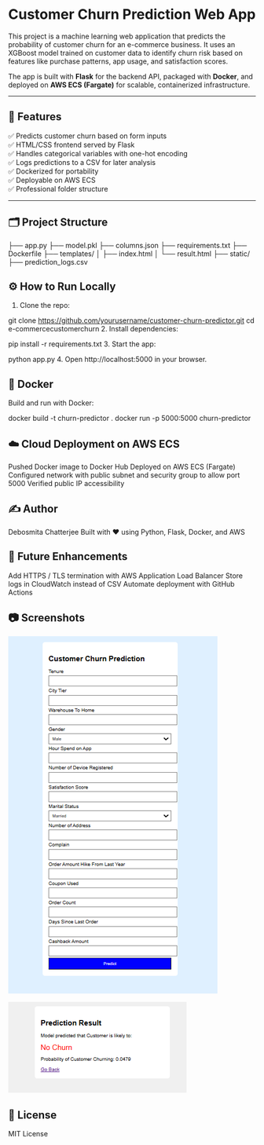 # Customer Churn Prediction Web App

This project is a machine learning web application that predicts the probability of customer churn for an e-commerce business.
It uses an XGBoost model trained on customer data to identify churn risk based on features like purchase patterns, app usage, and satisfaction scores.

The app is built with **Flask** for the backend API, packaged with **Docker**, and deployed on **AWS ECS (Fargate)** for scalable, containerized infrastructure.

---

## 🚀 Features

✅ Predicts customer churn based on form inputs  
✅ HTML/CSS frontend served by Flask  
✅ Handles categorical variables with one-hot encoding  
✅ Logs predictions to a CSV for later analysis  
✅ Dockerized for portability  
✅ Deployable on AWS ECS  
✅ Professional folder structure

---

## 🗂️ Project Structure

├── app.py
├── model.pkl
├── columns.json
├── requirements.txt
├── Dockerfile
├── templates/
│ ├── index.html
│ └── result.html
├── static/
├── prediction_logs.csv

## ⚙️ How to Run Locally

1. Clone the repo:

git clone https://github.com/yourusername/customer-churn-predictor.git
cd e-commercecustomerchurn
2. Install dependencies:

pip install -r requirements.txt
3. Start the app:

python app.py
4. Open http://localhost:5000 in your browser.


##  🐳 Docker

Build and run with Docker:

docker build -t churn-predictor .
docker run -p 5000:5000 churn-predictor

## ☁️ Cloud Deployment on AWS ECS
  Pushed Docker image to Docker Hub
  Deployed on AWS ECS (Fargate)
  Configured network with public subnet and security group to allow port 5000
  Verified public IP accessibility

## ✍️ Author

Debosmita Chatterjee
Built with ❤️ using Python, Flask, Docker, and AWS

## 📌 Future Enhancements

  Add HTTPS / TLS termination with AWS Application Load Balancer
  Store logs in CloudWatch instead of CSV
  Automate deployment with GitHub Actions

## 📷 Screenshots
![alt text](image.png)

![alt text](image-1.png)

## 📄 License
MIT License
